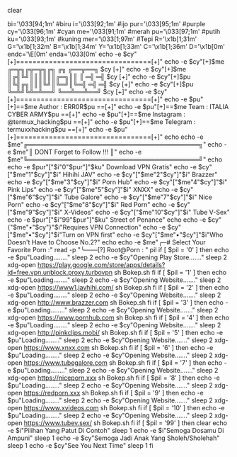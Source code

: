 clear

bi='\033[94;1m' #biru
i='\033[92;1m' #ijo
pur='\033[95;1m' #purple
cy='\033[96;1m' #cyan
me='\033[91;1m' #merah
pu='\033[97;1m' #putih
ku='\033[93;1m' #kuning
mer='\033[1;97m' #Tepi
R='\x1b[1;31m'
G='\x1b[1;32m'
B='\x1b[1;34m'
Y='\x1b[1;33m'
C='\x1b[1;36m'
D='\x1b[0m'
endc='\E[0m'
enda='\033[0m'
echo -e $cy"[+]=================================[+]"
echo -e $cy"[+]$me ╔═╦╗╔╦═╦╗╔╗   ╔╗ ╔══╦══╗   $cy [+]"
echo -e $cy"[+]$me ║╔╣╚╝║║║║║║╔═╗║║ ║ ═╣ ═╣   $cy [+]"
echo -e $cy"[+]$pu ║╚╣╔╗║║║╚╝║╚═╝║╚═╣ ═╣ ═╣   $cy [+]"
echo -e $cy"[+]$pu ╚═╩╝╚╩═╩══╝   ╚══╩══╩══╝   $cy [+]"
echo -e $cy"[+]=================================[+]"
echo -e $pu"[+]==$me Author  :     ERR0R$pu         ==[+]"
echo -e $pu"[+]==$me Team    : ITALIA CYBER ARMY$pu ==[+]"
echo -e $pu"[+]==$me Instagram : @termux_hacking$pu ==[+]"
echo -e $pu"[+]==$me Telegram  : termuxxhacking$pu  ==[+]"
echo -e $pu"[+]=================================[+]"
echo
echo -e $me"╔═══════════════════════════════════════╗"
echo -e $me"║      DONT Forget to Follow !!!       ║"
echo -e $me"╚═══════════════════════════════════════╝"
echo
echo -e $pur"["$i"0"$pur"]"$ku" Download VPN Gratis"
echo -e $cy"["$me"1"$cy"]"$i" Hihihi JAV"
echo -e $cy"["$me"2"$cy"]"$i" Brazzer"
echo -e $cy"["$me"3"$cy"]"$i" Porn Hub"
echo -e $cy"["$me"4"$cy"]"$i" Pink Lips"
echo -e $cy"["$me"5"$cy"]"$i" XNXX"
echo -e $cy"["$me"6"$cy"]"$i" Tube Galore"
echo -e $cy"["$me"7"$cy"]"$i" Nice Porn"
echo -e $cy"["$me"8"$cy"]"$i" Red Porn"
echo -e $cy"["$me"9"$cy"]"$i" X-Videos"
echo -e $cy"["$me"10"$cy"]"$i" Tube V-Sex"
echo -e $pur"["$i"99"$pur"]"$ku" Street of Penance"
echo
echo -e $cy"{"$me"•"$cy"}"$i"Requires VPN Connection"
echo -e $cy"["$me"•"$cy"]"$i"Turn on VPN first"
echo -e $cy"["$me"•"$cy"]"$i"Who Doesn't Have to Choose No.2?"
echo
echo -e $me"╭─#  Select  Your Favorite Porn :"
read -p "╰───[?] Root@Porn : " pil
if [ $pil = '0' ]
then
echo -e $pu"Loading........"
sleep 2
echo -e $cy"Opening Play Store......."
sleep 2
xdg-open https://play.google.com/store/apps/details?id=free.vpn.unblock.proxy.turbovpn
sh Bokep.sh
fi
if [ $pil = '1' ]
then
echo -e $pu"Loading........"
sleep 2
echo -e $cy"Opening Website......."
sleep 2
xdg-open https://www1.javhihi.com/
sh Bokep.sh
fi
if [ $pil = '2' ]
then
echo -e $pu"Loading........"
sleep 2
echo -e $cy"Opening Website......."
sleep 2
xdg-open http://www.brazzer.com
sh Bokep.sh
fi
if [ $pil = '3' ]
then
echo -e $pu"Loading........"
sleep 2
echo -e $cy"Opening Website......."
sleep 2
xdg-open https://www.pornhub.com
sh Bokep.sh
fi
if [ $pil = '4' ]
then
echo -e $pu"Loading........"
sleep 2
echo -e $cy"Opening Website......."
sleep 2
xdg-open http://pinkclips.mobi/
sh Bokep.sh
fi
if [ $pil = '5' ]
then
echo -e $pu"Loading........"
sleep 2
echo -e $cy"Opening Website......."
sleep 2
xdg-open https://www.xnxx.com
sh Bokep.sh
fi
if [ $pil = '6' ]
then
echo -e $pu"Loading........"
sleep 2
echo -e $cy"Opening Website......."
sleep 2
xdg-open https://www.tubegalore.com
sh Bokep.sh
fi
if [ $pil = '7' ]
then
echo -e $pu"Loading........"
sleep 2
echo -e $cy"Opening Website......."
sleep 2
xdg-open https://niceporn.xxx
sh Bokep.sh
fi
if [ $pil = '8' ]
then
echo -e $pu"Loading........"
sleep 2
echo -e $cy"Opening Website......."
sleep 2
xdg-open https://redporn.xxx
sh Bokep.sh
fi
if [ $pil = '9' ]
then
echo -e $pu"Loading........"
sleep 2
echo -e $cy"Opening Website......."
sleep 2
xdg-open https://www.xvideos.com
sh Bokep.sh
fi
if [ $pil = '10' ]
then
echo -e $pu"Loading........"
sleep 2
echo -e $cy"Opening Website......."
sleep 2
xdg-open https://www.tubev.sex/
sh Bokep.sh
fi
if [ $pil = '99' ]
then
clear
echo -e $i"Pilihan Yang Patut Di Contoh"
sleep 1
echo -e $i"Semoga Dosamu Di Ampuni"
sleep 1
echo -e $cy"Semoga Jadi Anak Yang Sholeh/Sholehah"
sleep 1
echo -e $cy"See You Next Time"
sleep 1
fi
